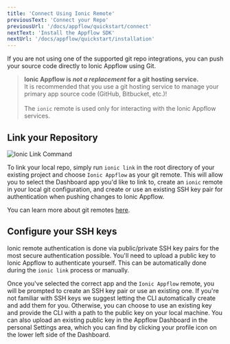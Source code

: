 ```yaml
---
title: 'Connect Using Ionic Remote'
previousText: 'Connect your Repo'
previousUrl: '/docs/appflow/quickstart/connect'
nextText: 'Install the Appflow SDK'
nextUrl: '/docs/appflow/quickstart/installation'
---
```


If you are not using one of the supported git repo integrations, you can push your source code directly to
Ionic Appflow using Git. 

<blockquote>
  <b>Ionic Appflow is <i>not a replacement</i> for a git hosting service.</b></br>
  It is recommended that you use a git hosting service to manage your primary app source code
  (GitHub, Bitbucket, etc.)!<br /><br />
  The <code>ionic</code> remote is used only for interacting with the Ionic Appflow services.
</blockquote>

## Link your Repository
![Ionic Link Command](/docs/assets/img/appflow/ionic-link.gif)

To link your local repo, simply run `ionic link` in the root directory of your existing project
and choose `Ionic Appflow` as your git remote. This will allow you to select the Dashboard app you'd like to link to,
create an `ionic` remote in your local git configuration, and create or use
an existing SSH key pair for authentication when pushing changes to Ionic Appflow.

You can learn more about git remotes [here](https://git-scm.com/book/en/v2/Git-Basics-Working-with-Remotes).

## Configure your SSH keys
Ionic remote authentication is done via public/private SSH key pairs for the most secure authentication possible.
You'll need to upload a public key to Ionic Appflow to authenticate yourself. This can be automatically done during the `ionic link` process or manually.

Once you've selected the correct app and the `Ionic Appflow` remote, you will be prompted to create an SSH key pair
or use an existing one. If you're not familiar with SSH keys we suggest letting the CLI automatically create
and add them for you. Otherwise, you can choose to use an existing key and provide the CLI with a path to
the public key on your local machine. You can also upload an existing public key in the Appflow Dashboard in
the personal Settings area, which you can find by clicking your profile icon on the lower left side of the Dashboard.
